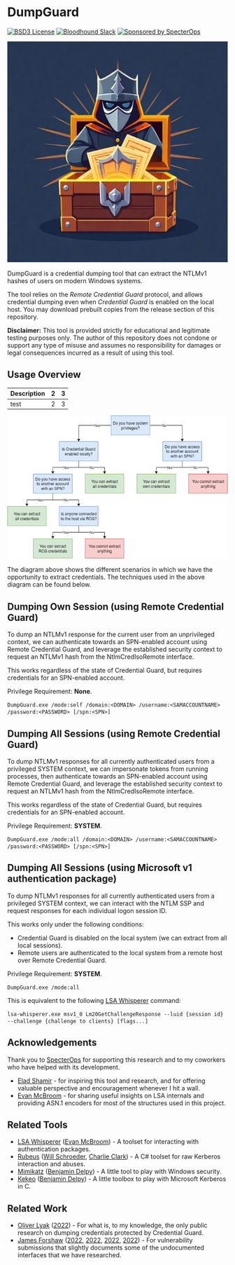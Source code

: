 # DumpGuard
[![BSD3 License](https://img.shields.io/badge/License-BSD%203--Clause-orange.svg?style=flat)](LICENSE)
[![Bloodhound Slack](https://img.shields.io/badge/BloodHound%20Slack-4A154B?logo=slack&logoColor=white)](https://ghst.ly/BHSlack)
[![Sponsored by SpecterOps](https://img.shields.io/endpoint?url=https://raw.githubusercontent.com/specterops/.github/main/config/shield.json)](https://github.com/specterops)

![Logo](logo.jpeg)

DumpGuard is a credential dumping tool that can extract the NTLMv1 hashes of users on modern Windows systems.

The tool relies on the _Remote Credential Guard_ protocol, and allows credential dumping even when _Credential Guard_ is enabled on the local host. You may download prebuilt copies from the release section of this repository.

**Disclaimer:** This tool is provided strictly for educational and legitimate testing purposes only. The author of this repository does not condone or support any type of misuse and assumes no responsibility for damages or legal consequences incurred as a result of using this tool.

## Usage Overview

| Description | 2 | 3 |
| -------- | ------- | ------- |
| test | 2 | 3 |

![Usage Scenarios](usages.png)

The diagram above shows the different scenarios in which we have the opportunity to extract credentials. The techniques used in the above diagram can be found below.

## Dumping Own Session (using Remote Credential Guard)
To dump an NTLMv1 response for the current user from an unprivileged context, we can authenticate towards an SPN-enabled account using Remote Credential Guard, and leverage the established security context to request an NTLMv1 hash from the NtlmCredIsoRemote interface.

This works regardless of the state of Credential Guard, but requires credentials for an SPN-enabled account.

Privilege Requirement: **None**.

```
DumpGuard.exe /mode:self /domain:<DOMAIN> /username:<SAMACCOUNTNAME> /password:<PASSWORD> [/spn:<SPN>]
```

## Dumping All Sessions (using Remote Credential Guard)
To dump NTLMv1 responses for all currently authenticated users from a privileged SYSTEM context, we can impersonate tokens from running processes, then authenticate towards an SPN-enabled account using Remote Credential Guard, and leverage the established security context to request an NTLMv1 hash from the NtlmCredIsoRemote interface.

This works regardless of the state of Credential Guard, but requires credentials for an SPN-enabled account.

Privilege Requirement: **SYSTEM**.

```
DumpGuard.exe /mode:all /domain:<DOMAIN> /username:<SAMACCOUNTNAME> /password:<PASSWORD> [/spn:<SPN>]
```

## Dumping All Sessions (using Microsoft v1 authentication package)
To dump NTLMv1 responses for all currently authenticated users from a privileged SYSTEM context, we can interact with the NTLM SSP and request responses for each individual logon session ID.

This works only under the following conditions:
- Credential Guard is disabled on the local system (we can extract from all local sessions).
- Remote users are authenticated to the local system from a remote host over Remote Credential Guard.

Privilege Requirement: **SYSTEM**.

```
DumpGuard.exe /mode:all
```

This is equivalent to the following [LSA Whisperer](https://github.com/EvanMcBroom/lsa-whisperer) command:
```
lsa-whisperer.exe msv1_0 Lm20GetChallengeResponse --luid {session id} --challenge {challenge to clients} [flags...]
```

## Acknowledgements

Thank you to [SpecterOps](https://specterops.io/) for supporting this research and to my coworkers who have helped with its development.
- [Elad Shamir](https://twitter.com/elad_shamir) - for inspiring this tool and research, and for offering valuable perspective and encouragement whenever I hit a wall.
- [Evan McBroom](https://github.com/EvanMcBroom) - for sharing useful insights on LSA internals and providing ASN.1 encoders for most of the structures used in this project.

## Related Tools
- [LSA Whisperer](https://github.com/EvanMcBroom/lsa-whisperer) ([Evan McBroom](https://github.com/EvanMcBroom)) - A toolset for interacting with authentication packages.
- [Rubeus](https://github.com/GhostPack/Rubeus) ([Will Schroeder](https://github.com/HarmJ0y), [Charlie Clark](https://x.com/exploitph)) - A C# toolset for raw Kerberos interaction and abuses.
- [Mimikatz](https://github.com/gentilkiwi/mimikatz) ([Benjamin Delpy](https://github.com/gentilkiwi)) - A little tool to play with Windows security.
- [Kekeo](https://github.com/gentilkiwi/kekeo) ([Benjamin Delpy](https://github.com/gentilkiwi)) - A little toolbox to play with Microsoft Kerberos in C.

## Related Work
- [Oliver Lyak](https://github.com/ly4k) ([2022](https://research.ifcr.dk/pass-the-challenge-defeating-windows-defender-credential-guard-31a892eee22)) - For what is, to my knowledge, the only public research on dumping credentials protected by Credential Guard.
- [James Forshaw](https://x.com/tiraniddo) ([2022](https://project-zero.issues.chromium.org/issues/42451433), [2022](https://project-zero.issues.chromium.org/issues/42451435), [2022](https://project-zero.issues.chromium.org/issues/42451397), [2022](https://project-zero.issues.chromium.org/issues/42451436)) - For vulnerability submissions that slightly documents some of the undocumented interfaces that we have researched.
